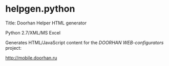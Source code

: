# helpgen.python
Title: Doorhan Helper HTML generator

Python 2.7/XML/MS Excel

Generates HTML/JavaScript content for the *DOORHAN WEB-configurators* project:

http://mobile.doorhan.ru
